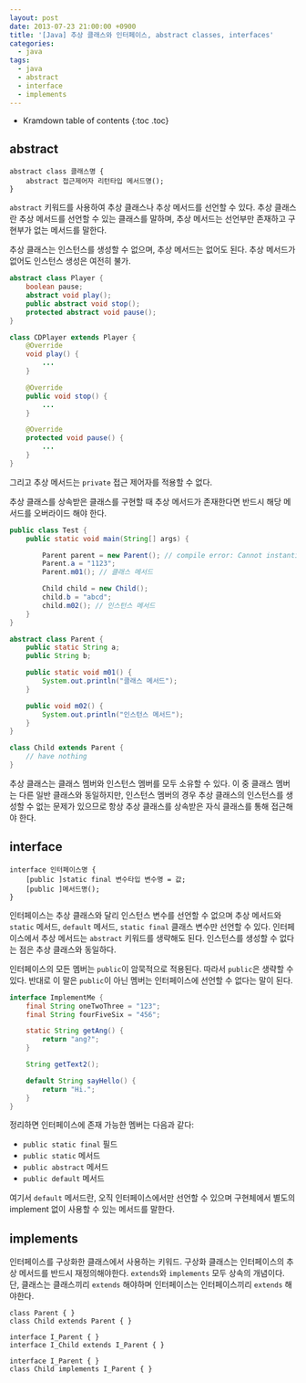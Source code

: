 ```yaml
---
layout: post
date: 2013-07-23 21:00:00 +0900
title: '[Java] 추상 클래스와 인터페이스, abstract classes, interfaces'
categories:
  - java
tags:
  - java
  - abstract
  - interface
  - implements
---
```


* Kramdown table of contents
{:toc .toc}

## abstract

```
abstract class 클래스명 {
    abstract 접근제어자 리턴타입 메서드명();
}
```

`abstract` 키워드를 사용하여 추상 클래스나 추상 메서드를 선언할 수 있다. 추상 클래스란 추상 메서드를 선언할 수 있는 클래스를 말하며, 추상 메서드는 선언부만 존재하고 구현부가 없는 메서드를 말한다.

추상 클래스는 인스턴스를 생성할 수 없으며, 추상 메서드는 없어도 된다. 추상 메서드가 없어도 인스턴스 생성은 여전히 불가.

```java
abstract class Player {
    boolean pause;
    abstract void play();
    public abstract void stop();
    protected abstract void pause();
}

class CDPlayer extends Player {
    @Override
    void play() {
        ...
    }

    @Override
    public void stop() {
        ...
    }

    @Override
    protected void pause() {
        ...
    }
}
```

그리고 추상 메서드는 `private` 접근 제어자를 적용할 수 없다.

추상 클래스를 상속받은 클래스를 구현할 때 추상 메서드가 존재한다면 반드시 해당 메서드를 오버라이드 해야 한다.

```java
public class Test {
    public static void main(String[] args) {

        Parent parent = new Parent(); // compile error: Cannot instantiate the type Parent
        Parent.a = "1123";
        Parent.m01(); // 클래스 메서드

        Child child = new Child();
        child.b = "abcd";
        child.m02(); // 인스턴스 메서드
    }
}

abstract class Parent {
    public static String a;
    public String b;

    public static void m01() {
        System.out.println("클래스 메서드");
    }

    public void m02() {
        System.out.println("인스턴스 메서드");
    }
}

class Child extends Parent {
    // have nothing
}
```

추상 클래스는 클래스 멤버와 인스턴스 멤버를 모두 소유할 수 있다. 이 중 클래스 멤버는 다른 일반 클래스와 동일하지만, 인스턴스 멤버의 경우 추상 클래스의 인스턴스를 생성할 수 없는 문제가 있으므로 항상 추상 클래스를 상속받은 자식 클래스를 통해 접근해야 한다.

## interface

```
interface 인터페이스명 {
    [public ]static final 변수타입 변수명 = 값;
    [public ]메서드명();
}
```

인터페이스는 추상 클래스와 달리 인스턴스 변수를 선언할 수 없으며 추상 메서드와 `static` 메서드, `default` 메서드, `static final` 클래스 변수만 선언할 수 있다. 인터페이스에서 추상 메서드는 `abstract` 키워드를 생략해도 된다. 인스턴스를 생성할 수 없다는 점은 추상 클래스와 동일하다.

인터페이스의 모든 멤버는 `public`이 암묵적으로 적용된다. 따라서 `public`은 생략할 수 있다. 반대로 이 말은 `public`이 아닌 멤버는 인터페이스에 선언할 수 없다는 말이 된다.

```java
interface ImplementMe {
    final String oneTwoThree = "123";
    final String fourFiveSix = "456";

    static String getAng() {
        return "ang?";
    }

    String getText2();

    default String sayHello() {
        return "Hi.";
    }
}
```

정리하면 인터페이스에 존재 가능한 멤버는 다음과 같다:

- `public static final` 필드
- `public static` 메서드
- `public abstract` 메서드
- `public default` 메서드

여기서 `default` 메서드란, 오직 인터페이스에서만 선언할 수 있으며 구현체에서 별도의 implement 없이 사용할 수 있는 메서드를 말한다.

## implements

인터페이스를 구상화한 클래스에서 사용하는 키워드. 구상화 클래스는 인터페이스의 추상 메서드를 반드시 재정의해야한다. `extends`와 `implements` 모두 상속의 개념이다. 단, 클래스는 클래스끼리 `extends` 해야하며 인터페이스는 인터페이스끼리 `extends` 해야한다.

```
class Parent { }
class Child extends Parent { }

interface I_Parent { }
interface I_Child extends I_Parent { }

interface I_Parent { }
class Child implements I_Parent { }
```
